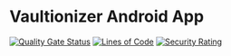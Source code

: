 # Vaultionizer Android App

[![Quality Gate Status](https://sonarcloud.io/api/project_badges/measure?project=Vaultionizer_vault-android-app&metric=alert_status)](https://sonarcloud.io/dashboard?id=Vaultionizer_vault-android-app)
[![Lines of Code](https://sonarcloud.io/api/project_badges/measure?project=Vaultionizer_vault-android-app&metric=ncloc)](https://sonarcloud.io/dashboard?id=Vaultionizer_vault-android-app)
[![Security Rating](https://sonarcloud.io/api/project_badges/measure?project=Vaultionizer_vault-android-app&metric=security_rating)](https://sonarcloud.io/dashboard?id=Vaultionizer_vault-android-app)
